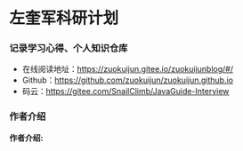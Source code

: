 # 左奎军科研计划

### 记录学习心得、个人知识仓库

- 在线阅读地址：https://zuokuijun.gitee.io/zuokuijunblog/#/
- Github：https://github.com/zuokuijun/zuokuijun.github.io
- 码云：https://gitee.com/SnailClimb/JavaGuide-Interview

### 作者介绍

**作者介绍:**  

